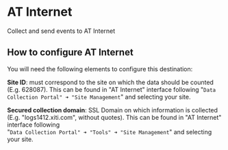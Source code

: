 # AT Internet

Collect and send events to AT Internet

## How to configure AT Internet

You will need the following elements to configure this destination:

**Site ID**: must correspond to the site on which the data should be counted (E.g. 628087). This can be found in "AT Internet" interface following "`Data Collection Portal" ➜ "Site Management`" and selecting your site.

**Secured collection domain**: SSL Domain on which information is collected (E.g. "logs1412.xiti.com", without quotes). This can be found in "AT Internet" interface following \
"`Data Collection Portal" ➜ "Tools" ➜ "Site Management`" and selecting your site.
